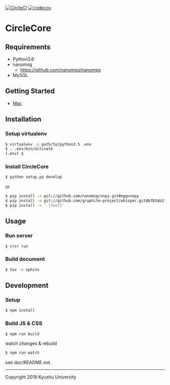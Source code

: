 [![CircleCI](https://circleci.com/gh/glucoseinc/CircleCore.svg?style=svg&circle-token=13e263f3101ee208b64500d73c5f3741a8c8aa97)](https://circleci.com/gh/glucoseinc/CircleCore)
[![codecov](https://codecov.io/gh/glucoseinc/CircleCore/branch/master/graph/badge.svg)](https://codecov.io/gh/glucoseinc/CircleCore)

# CircleCore
## Requirements
- Python3.6
- nanomsg
    - https://github.com/nanomsg/nanomsg
- MySQL

## Getting Started
- [Mac](INSTALL_MACOSX.md)

## Installation
### Setup virtualenv
```bash
$ virtualenv -p path/to/python3.5 .env
$ . .env/bin/activate
(.env) $
```

### Install CircleCore
```bash
$ python setup.py develop
```

or

```bash
$ pip install -e git://github.com/nanomsg/nnpy.git#egg=nnpy
$ pip install -e git://github.com/graphite-project/whisper.git@b783ab3f577f3f60db607adda241e29b7242bcf4#egg=whisper-0.10.0rc1
$ pip install -e '.[test]'
```


## Usage
### Run server
```bash
$ crcr run
```

### Build document
```bash
$ tox -e sphinx
```

## Development

### Setup

```bash
$ npm install
```

### Build JS & CSS

```bash
$ npm run build
```

watch changes & rebuild
```bash
$ npm run watch
```

see doc/README.md .


-----

Copyright 2018 Kyushu University
